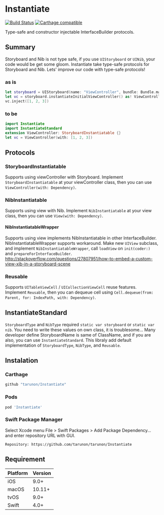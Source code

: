 # Instantiate
[![Build Status](https://travis-ci.org/tarunon/Instantiate.svg?branch=master)](https://travis-ci.org/tarunon/Instantiate)
[![Carthage compatible](https://img.shields.io/badge/Carthage-compatible-4BC51D.svg?style=flat)](https://github.com/Carthage/Carthage)

Type-safe and constructor injectable InterfaceBuilder protocols.

## Summary

Storyboard and Nib is not type safe, if you use `UIStoryboard` or `UINib`, your code would be get some gloom.
Instantiate take type-safe protocols for Storyboard and Nib. Lets' improve our code with type-safe protocols!

### as is
```swift
let storyboard = UIStoryboard(name: "ViewController", bundle: Bundle.main)
let vc = storyboard.instantiateInitialViewController() as! ViewController
vc.inject([1, 2, 3])
```

### to be
```swift
import Instantiate
import InstantiateStandard
extension ViewController: StoryboardInstantiatable {}
let vc = ViewController(with: [1, 2, 3])
```


## Protocols
### StoryboardInstantiatable
Supports using viewController with Storyboard. Implement `StoryboardInstantiatable` at your viewController class, then you can use `ViewController(with: Dependency)`.
### NibInstantiatable
Supports using view with Nib. Implement `NibInstantiatable` at your view class, then you can use `View(with: Dependency)`.
#### NibInstantiatableWrapper
Supports using view implements NibInstantiatable in other InterfaceBuilder. NibInstantiatableWrapper supports workaround. Make new `UIView` subclass, and implement `NibInstantiatableWrapper`, call `loadView` on `init(coder:)` and `prepareForInterfaceBuilder`. 
http://stackoverflow.com/questions/27807951/how-to-embed-a-custom-view-xib-in-a-storyboard-scene
### Reusable
Supports `UITableViewCell` / `UICollectionViewCell` reuse features.
Implement `Reusable`, then you can dequeue cell using `Cell.dequeue(from: Parent, for: IndexPath, with: Dependency)`.

## InstantiateStandard
`StoryboardType` and `NibType` required `static var storyboard` or `static var nib`. You need to write these values on own class, it is troublesome...
Many developer define StoryboardName is same of ClassName, and if you are also, you can use `InstantiateStandard`.
This libraly add default implementation of `StoryboardType`, `NibType`, and `Reusable`.

## Instalation
### Carthage
```ruby
github "tarunon/Instantiate"
```

### Pods
```ruby
pod 'Instantiate'
```

### Swift Package Manager

Select Xcode menu File > Swift Packages > Add Package Dependency... and enter repository URL with GUI.

```
Repository: https://github.com/tarunon/tarunon/Instantiate
```

## Requirement
Platform | Version
--- | ---
iOS | 9.0+
macOS | 10.11+
tvOS | 9.0+
Swift | 4.0+
